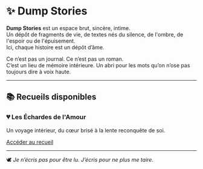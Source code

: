 # ✨ Dump Stories

**Dump Stories** est un espace brut, sincère, intime.  
Un dépôt de fragments de vie, de textes nés du silence, de l'ombre, de l'espoir ou de l'épuisement.  
Ici, chaque histoire est un dépôt d’âme.

Ce n’est pas un journal. Ce n’est pas un roman.  
C’est un lieu de mémoire intérieure. Un abri pour les mots qu’on n’ose pas toujours dire à voix haute.

---

## 📚 Recueils disponibles

### 💔 Les Échardes de l'Amour
Un voyage intérieur, du cœur brisé à la lente reconquête de soi.

[Accéder au recueil](/Stories/les-echardes-de-l'amour/README.md)

---

🕊️ *Je n’écris pas pour être lu. J’écris pour ne plus me taire.*
